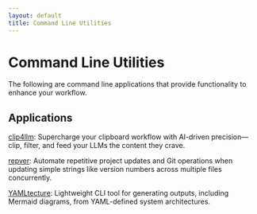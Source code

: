 ```yaml
---
layout: default
title: Command Line Utilities
---
```


# Command Line Utilities

The following are command line applications that provide functionality to enhance your workflow.

## Applications

[clip4llm](https://github.com/UnitVectorY-Labs/clip4llm): Supercharge your clipboard workflow with AI-driven precision—clip, filter, and feed your LLMs the content they crave.

[repver](https://github.com/UnitVectorY-Labs/repver): Automate repetitive project updates and Git operations when updating simple strings like version numbers across multiple files concurrently.

[YAMLtecture](https://github.com/UnitVectorY-Labs/YAMLtecture): Lightweight CLI tool for generating outputs, including Mermaid diagrams, from YAML-defined system architectures.
